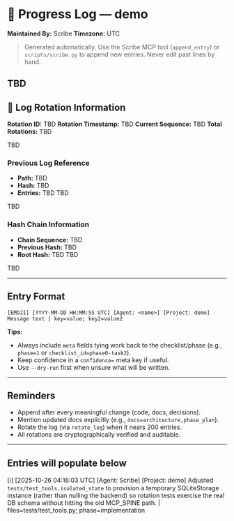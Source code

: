 # 📜 Progress Log — demo
**Maintained By:** Scribe
**Timezone:** UTC

> Generated automatically. Use the Scribe MCP tool (`append_entry`) or `scripts/scribe.py` to append new entries. Never edit past lines by hand.

TBD
---

## 🔄 Log Rotation Information
**Rotation ID:** TBD
**Rotation Timestamp:** TBD
**Current Sequence:** TBD
**Total Rotations:** TBD

TBD
### Previous Log Reference
- **Path:** TBD
- **Hash:** TBD
- **Entries:** TBD
TBD

TBD
### Hash Chain Information
- **Chain Sequence:** TBD
- **Previous Hash:** TBD
- **Root Hash:** TBD
TBD

TBD

---

## Entry Format
```
[EMOJI] [YYYY-MM-DD HH:MM:SS UTC] [Agent: <name>] [Project: demo] Message text | key=value; key2=value2
```

**Tips:**
- Always include `meta` fields tying work back to the checklist/phase (e.g., `phase=1` or `checklist_id=phase0-task2`).
- Keep confidence in a `confidence=` meta key if useful.
- Use `--dry-run` first when unsure what will be written.

---

## Reminders
- Append after every meaningful change (code, docs, decisions).
- Mention updated docs explicitly (e.g., `docs=architecture,phase_plan`).
- Rotate the log (via `rotate_log`) when it nears 200 entries.
- All rotations are cryptographically verified and auditable.

---

## Entries will populate below




[ℹ️] [2025-10-26 04:16:03 UTC] [Agent: Scribe] [Project: demo] Adjusted `tests/test_tools.isolated_state` to provision a temporary SQLiteStorage instance (rather than nulling the backend) so rotation tests exercise the real DB schema without hitting the old MCP_SPINE path. | files=tests/test_tools.py; phase=implementation
